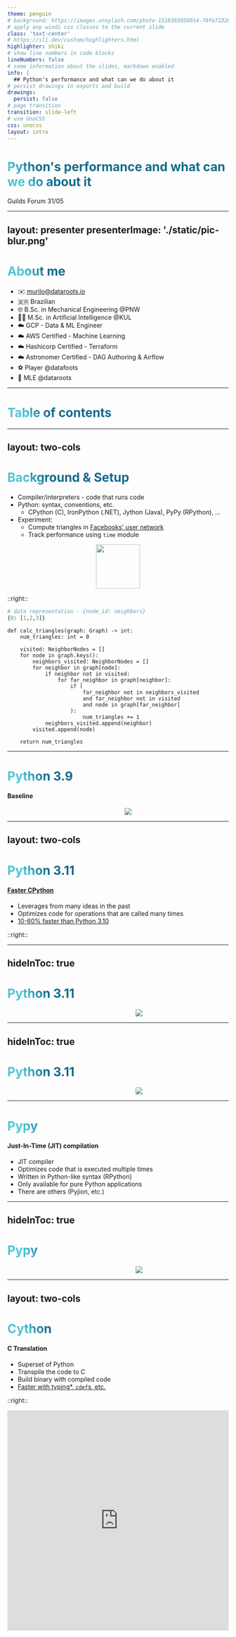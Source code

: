 ```yaml
---
theme: penguin
# background: https://images.unsplash.com/photo-1518365050014-70fe7232897f?ixlib=rb-4.0.3&ixid=MnwxMjA3fDB8MHxwaG90by1wYWdlfHx8fGVufDB8fHx8&auto=format&fit=crop&w=2827&q=80
# apply any windi css classes to the current slide
class: 'text-center'
# https://sli.dev/custom/highlighters.html
highlighter: shiki
# show line numbers in code blocks
lineNumbers: false
# some information about the slides, markdown enabled
info: |
  ## Python's performance and what can we do about it
# persist drawings in exports and build
drawings:
  persist: false
# page transition
transition: slide-left
# use UnoCSS
css: unocss
layout: intro
---
```


# Python's performance and what can we do about it

Guilds Forum 31/05

<!--
The last comment block of each slide will be treated as slide notes. It will be visible and editable in Presenter Mode along with the slide. [Read more in the docs](https://sli.dev/guide/syntax.html#notes)
-->

---
layout: presenter
presenterImage: './static/pic-blur.png'
---

# About me

- ✉️ <murilo@dataroots.io>
- 🇧🇷 Brazilian
- 🤓 B.Sc. in Mechanical Engineering @PNW
- 👨‍🎓 M.Sc. in Artificial Intelligence @KUL
- ☁️ GCP - Data & ML Engineer
- ☁️ AWS Certified - Machine Learning
- ☁️ Hashicorp Certified - Terraform
- ☁️ Astronomer Certified - DAG Authoring & Airflow
- ⚽️ Player @datafoots
- 🤖 MLE @dataroots

<!--
You can have `style` tag in markdown to override the style for the current page.
Learn more: https://sli.dev/guide/syntax#embedded-styles
-->

<style>
h1 {
  background-color: #2B90B6;
  background-image: linear-gradient(45deg, #4EC5D4 10%, #146b8c 20%);
  background-size: 100%;
  -webkit-background-clip: text;
  -moz-background-clip: text;
  -webkit-text-fill-color: transparent;
  -moz-text-fill-color: transparent;
}
</style>

<!--
Here is another comment.
-->

---

# Table of contents

<Toc />

---
layout: two-cols
---

# Background & Setup

- Compiler/interpreters - code that runs code
- Python: syntax, conventions, etc.
  - CPython \(C), IronPython (.NET), Jython (Java), PyPy (RPython), ...
- Experiment:
  - Compute triangles in [Facebooks' user network](https://snap.stanford.edu/data/ego-Facebook.html)
  - Track performance using `time` module

<center>
  <img src="/triangles.png" style="height:100px"/>
</center>

::right::

```py
# data representation - {node_id: neighbors}
{0: [1,2,3]}
```

```py{all|2,15|4,6|5|7|9|10-14|16,17|19|all}
def calc_triangles(graph: Graph) -> int:
    num_triangles: int = 0

    visited: NeighborNodes = []
    for node in graph.keys():
        neighbors_visited: NeighborNodes = []
        for neighbor in graph[node]:
            if neighbor not in visited:
                for far_neighbor in graph[neighbor]:
                    if (
                        far_neighbor not in neighbors_visited
                        and far_neighbor not in visited
                        and node in graph[far_neighbor]
                    ):
                        num_triangles += 1
            neighbors_visited.append(neighbor)
        visited.append(node)

    return num_triangles
```

<!-- <style>
.slidev-layout .slidev-code-wrapper pre {
  max-width: 100%;
  }
</style> -->

---

# Python 3.9

#### Baseline

<center>
  <div style="width:550px;">
    <the-console >
      <img src="/py39.gif">
    </the-console>
  </div>
</center>

---
layout: two-cols
---
# Python 3.11

#### [Faster CPython](https://github.com/faster-cpython/)

- Leverages from many ideas in the past
- Optimizes code for operations that are called many times
- [10-60% faster than Python 3.10](https://docs.python.org/3/whatsnew/3.11.html#summary-release-highlights)

::right::

<Tweet id="1603089763287826432" />

---
hideInToc: true
---

# Python 3.11

<center>
  <div style="width:600px;">
    <the-console >
      <img src="/py311-demo.gif">
    </the-console>
  </div>
</center>

<!-- The five columns are the line number, the byte address, the operation code name, the operation parameters, and an interpretation of the parameters in parentheses. -->

---
hideInToc: true
---

# Python 3.11

<center>
  <div style="width:600px;">
    <the-console >
      <img src="/py311.gif">
    </the-console>
  </div>
</center>

---

# Pypy

#### Just-In-Time (JIT) compilation

- JIT compiler
- Optimizes code that is executed multiple times
- Written in Python-like syntax (RPython)
- Only available for pure Python applications
- There are others (Pyjion, etc.)

---
hideInToc: true
---

# Pypy

<center>
  <div style="width:600px;">
    <the-console >
      <img src="/pypy.gif">
    </the-console>
  </div>
</center>

---
layout: two-cols
---

# Cython

#### C Translation

- Superset of Python
- Transpile the code to C
- Build binary with compiled code
- [Faster with typing*, `cdef`s, etc.](https://cython.readthedocs.io/en/latest/src/quickstart/cythonize.html#typing-variables)

::right::

<iframe height="500" style="width: 100%;" scrolling="yes" src="https://cython.readthedocs.io/en/latest/src/quickstart/cythonize.html#typing-variables" frameborder="no"  allowtransparency="true" allowfullscreen="true"/>

---
hideInToc: true
---

# Cython

<center>
  <div style="width:550px;">
    <the-console >
      <img src="/cython.gif">
    </the-console>
  </div>
</center>

---
layout: two-cols
---

# Mypyc

#### Use Typing for C extensions

- Similar to Cython, but different approach
- Proposes a workflow with development in Python, compilation in Mypy in CI
- Raise type errors
- Code must be mypy-compliant
- Other [differences](https://mypyc.readthedocs.io/en/latest/differences_from_python.html)

::right::

<iframe height="500" style="width: 100%;" scrolling="yes" src="https://mypyc.readthedocs.io/en/latest/differences_from_python.html" frameborder="no"  allowtransparency="true" allowfullscreen="true"/>

---
hideInToc: true
---

# Mypyc

<center>
  <div style="width:550px;">
    <the-console >
      <img src="/mypyc.gif">
    </the-console>
  </div>
</center>


---
layout: two-cols
---

# PyO3

#### Rust bindings

- Write code in Rust
- Create bindings with PyO3 (really easy with Maturin!)
- Entrypoint of the code is in Python
- Getting more popular in Python's ecosystem
  - [Pydantic V2](https://github.com/pydantic/pydantic-core)
  - [Huggingface Tokenizers](https://github.com/huggingface/tokenizers)
  - [Polars](https://github.com/pola-rs/polars)
  - ...

::right::

```rs
fn calc_triangles(graph: Graph) -> PyResult<u32> {
    let mut num_triangles = 0;
    
    ...

    Ok(num_triangles)
}

#[pyfunction]
fn load_and_calc(p: Option<&str>) -> PyResult<u32> {
    let graph = load_graph(p);
    calc_triangles(graph)
}

#[pymodule]
fn rust_python(_py: Python, m: &PyModule) -> PyResult<()> {
    m.add_function(wrap_pyfunction!(load_and_calc, m)?)?;
    Ok(())
}
```

---
hideInToc: true
---

# PyO3

<center>
  <div style="width:550px;">
    <the-console >
      <img src="/pyo3.gif">
    </the-console>
  </div>
</center>

---
layout: text-image
media: https://media.giphy.com/media/XenWVVdSzaxLW/giphy.gif
---

# Mojo 🔥

- Very early stages & active development
- Could not compare on use case 😢
- Compiled
- Superset of Python (or intends to eventually be)
- Not open source yet (as of June, 2023)
- Mix high and low level (+ different syntaxes)
- [From creator of `swift`](https://www.modular.com/team/chris-lattner)
- [Endorsed by Jeremy Howard](https://www.fast.ai/posts/2023-05-03-mojo-launch.html) (from [fast.ai](https://www.fast.ai/))
- [Only upon request](https://playground.modular.com/)

---

# Comparison & recap

| method      | time    | relative |
| ----------- | ------- | -------- |
| python 3.9  | 115.96s | 1        |
| python 3.11 | 116.80s | 1.007    |
| pypy3       | 3.42s   | 0.029    |
| cython      | 115.52s | 0.996    |
| mypyc       | 108.36s | 0.934    |
| pyo3        | 4.93s   | 0.042    |
| mojo*       | ??      | ??       |

---

# Resources

- Source code: [github.com/murilo-cunha/pyspeed/](https://github.com/murilo-cunha/pyspeed)
- Slides: [github.com/murilo-cunha/pyspeed-slides/](https://github.com/murilo-cunha/pyspeed-slides)

---
layout: new-section
hideInToc: true
---

# Thanks!

<center>
  <img src="https://media.giphy.com/media/xT5LMB2WiOdjpB7K4o/giphy.gif">
</center>